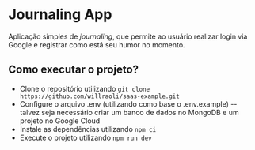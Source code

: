 # Journaling App

Aplicação simples de _journaling_, que permite ao usuário realizar login via Google e registrar como está seu humor no momento.

## Como executar o projeto?

- Clone o repositório utilizando `git clone https://github.com/willraoli/saas-example.git`
- Configure o arquivo .env (utilizando como base o .env.example) -- talvez seja necessário criar um banco de dados no MongoDB e um projeto no Google Cloud
- Instale as dependências utilizando `npm ci`
- Execute o projeto utilizando `npm run dev`
